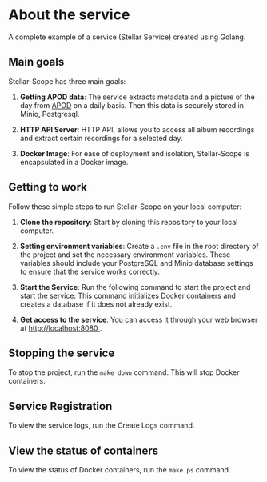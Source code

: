# About the service

A complete example of a service (Stellar Service) created using Golang.

## Main goals

Stellar-Scope has three main goals:

1. **Getting APOD data**: The service extracts metadata and a picture of the day from [APOD](https://api.nasa.gov/) on a daily basis.
   Then this data is securely stored in Minio, Postgresql.

2. **HTTP API Server**: HTTP API, allows you to access all album recordings and extract certain recordings for a selected day.

3. **Docker Image**: For ease of deployment and isolation, Stellar-Scope is encapsulated in a Docker image.

## Getting to work

Follow these simple steps to run Stellar-Scope on your local computer:

1. **Clone the repository**: Start by cloning this repository to your local computer.

2. **Setting environment variables**: Create a `.env` file in the root directory of the project and set the necessary environment variables.
   These variables should include your PostgreSQL and Minio database settings to ensure that the service works correctly.

3. **Start the Service**: Run the following command to start the project and start the service:
   This command initializes Docker containers and creates a database if it does not already exist.

4. **Get access to the service**: You can access it through your web browser at [http://localhost:8080 ](http://localhost:8080 ).

## Stopping the service

To stop the project, run the `make down` command. This will stop Docker containers.

## Service Registration

To view the service logs, run the Create Logs command.

## View the status of containers
To view the status of Docker containers, run the `make ps` command.
